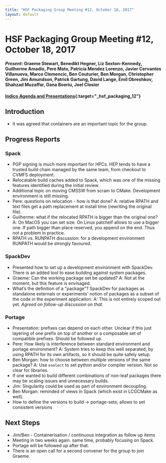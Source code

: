 ```yaml
---
title: "HSF Packaging Group Meeting #12, October 18, 2017"
layout: default
---
```


# HSF Packaging Group Meeting #12, October 18, 2017

#### *Present*: Graeme Stewart, Benedikt Hegner, Liz Sexton-Kennedy, Guilherme Amadio, Pere Mato, Patricia Mendez Lorenzo, Javier Cervantes Villanueva, Marco Clemencic, Ben Couturier, Ben Morgan, Christopher Green, Jim Amundson, Patrick Gartung, David Lange, Emil Obreshkov, Shahzad Muzaffar, Oana Boeriu, Joel Closier

#### [Indico Agenda and Presentations](https://indico.cern.ch/event/672745/){:target="_hsf_packaging_12"}

## Introduction

* It was agreed that containers are an important topic for the group.

## Progress Reports

### Spack

* PGP signing is much more important for HPCs. HEP tends to have a trusted build chain managed by the same team, from checkout to CVMFS deployment.
* Relocatable build caches added to Spack, which was one of the missing features identified during the initial review.
* Additional topic on moving CMSSW from scram to CMake. Development environment is still missing.
* Pere: questions on relocation - how is that done? A: relative RPATH and text files get a path replacement at install time (rewriting the original file).
* Guilherme: what if the relocated RPATH is bigger than the original one? A: On MacOS you can set size. On Linux patchelf allows to use a bigger one. If path bigger than place reserved, you append on the end. Thus not a problem in practice.
* RPATH vs. RUNPATH discussion: for a development environment RUNPATH would be strongly favoured.

### SpackDev

* Presented how to set up a development environment with SpackDev. There is an added tool to ease building against system packages.
* Graeme: Can the working package set be updated? A: Not at the moment, but this feature is envisaged.
* What’s the definition of a "package"? SpackDev for packages as standalone externals or experiments' notion of packages as a subset of the code in the experiment application. A: This is not entirely scoped out yet. *Agreed on follow-up discussion on that.*

### Portage

* Presentation: prefixes can depend on each other. Unclear if this just layering of one prefix on top of another or a composable set of compatible prefixes. Should be followed up.
* Pere: How likely is interference between standard environment and portage environment? A: System tries to keep this well separated, by using RPATH for its own artifacts, so it should be quite safely setup.
* Ben Morgan: how to choose between multiple versions of the same package? A: Use `eselect` to set python and/or compiler version. Not so clear for libraries.
* If one wanted to build different combinations of non-leaf packages there may be scaling issues and unnecessary builds.
* Jim: Singularity could be used as part of environment decoupling.
* Ben Morgan: reminded of views in Spack (which exist in LCGCMake as well). 
* How to define the versions to build ->  portage-sets; allows to set consistent versions

## Next Steps

* Jim/Ben - Containerisation / continuous integration as follow up items
* Meeting in two weeks again. same time, probably focusing on Spack.
* Portage will be followed up after that.
* There is an open call for a second convener for the group to join Graeme.
